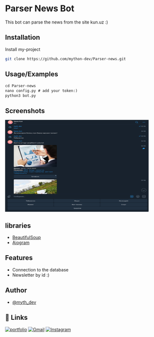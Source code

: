 
# Parser News Bot

This bot can parse the news from the site kun.uz :)


## Installation

Install my-project
```bash
git clone https://github.com/mython-dev/Parser-news.git
```

## Usage/Examples

```python3
cd Parser-news
nano config.py # add your token:)
python3 bot.py
```
    

## Screenshots

<img src="https://github.com/mython-dev/Parser-news/blob/main/screenshot/bot.png" width="468" height="300">

## libraries

- [BeautifulSoup](https://www.crummy.com/software/BeautifulSoup/bs4/doc/)
- [Aiogram](https://docs.aiogram.dev/en/latest/)
## Features

- Connection to the database
- Newsletter by id :)

## Author

- [@myth_dev](https://t.me/myth_dev)

## 🔗 Links
[![portfolio](https://img.shields.io/badge/Telegram-2CA5E0?style=for-the-badge&logo=telegram&logoColor=white)](https://github.com/mython-dev)
[![Gmail](https://img.shields.io/badge/Gmail-D14836?style=for-the-badge&logo=gmail&logoColor=white)](mailto:miton0030@gmail.com)
[![Instagram](https://img.shields.io/badge/mython_dev-E4405F?style=for-the-badge&logo=instagram&logoColor=white)](https://instagram.com/mython_dev)
